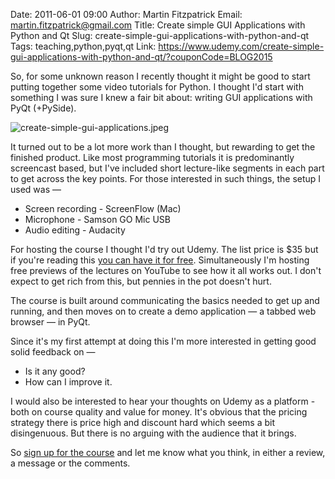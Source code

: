 Date: 2011-06-01 09:00
Author: Martin Fitzpatrick
Email: martin.fitzpatrick@gmail.com
Title: Create simple GUI Applications with Python and Qt
Slug: create-simple-gui-applications-with-python-and-qt
Tags: teaching,python,pyqt,qt
Link: https://www.udemy.com/create-simple-gui-applications-with-python-and-qt/?couponCode=BLOG2015

So, for some unknown reason I recently thought it might be good to start 
putting together some video tutorials for Python.  I thought I'd start with 
something I was sure I knew a fair bit about: writing GUI applications with 
PyQt (+PySide). 

![create-simple-gui-applications.jpeg](create-simple-gui-applications.jpeg)

It turned out to be a lot more work than I thought, but rewarding to get the
finished product. Like most programming tutorials it is predominantly screencast
based, but I've included short lecture-like segments in each part to get
across the key points. For those interested in such things, the setup I used was —

* Screen recording - ScreenFlow (Mac)
* Microphone - Samson GO Mic USB
* Audio editing - Audacity

For hosting the course I thought I'd try out Udemy. The list price is $35
but if you're reading this [you can have it for free](https://www.udemy.com/create-simple-gui-applications-with-python-and-qt/?couponCode=BLOG2015). Simultaneously I'm
hosting free previews of the lectures on YouTube to see how it all works out. I don't
expect to get rich from this, but pennies in the pot doesn't hurt.

The course is built around communicating the basics needed to get up and running, and then moves on to create a demo application — a tabbed web browser — in PyQt.

Since it's my first attempt at doing this I'm more interested in getting 
good solid feedback on — 

* Is it any good?
* How can I improve it.  

I would also be interested to hear your thoughts on Udemy as a platform - both
on course quality and value for money. It's obvious that the pricing
strategy there is price high and discount hard which seems a bit disingenuous.
But there is no arguing with the audience that it brings. 

So [sign up for the course](https://www.udemy.com/create-simple-gui-applications-with-python-and-qt/?couponCode=BLOG2015)
and let me know what you think, in either a review, a message or the comments.


